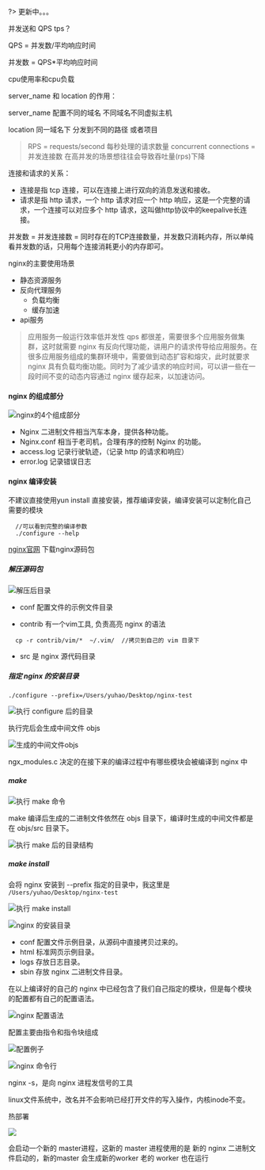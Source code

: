 ?> 更新中。。。

并发送和 QPS tps？

QPS = 并发数/平均响应时间

并发数 = QPS*平均响应时间

cpu使用率和cpu负载

server_name 和 location 的作用：

server_name 配置不同的域名    不同域名不同虚拟主机

location    同一域名下   分发到不同的路径   或者项目 

> RPS = requests/second 每秒处理的请求数量
> concurrent connections = 并发连接数
> 在高并发的场景想往往会导致吞吐量(rps)下降

连接和请求的关系：

+ 连接是指 tcp 连接，可以在连接上进行双向的消息发送和接收。
+ 请求是指 http 请求，一个 http 请求对应一个 http 响应，这是一个完整的请求，一个连接可以对应多个 http 请求，这叫做http协议中的keepalive长连接。

并发数 = 并发连接数 = 同时存在的TCP连接数量，并发数只消耗内存，所以单纯看并发数的话，只用每个连接消耗更小的内存即可。


nginx的主要使用场景

+ 静态资源服务
+ 反向代理服务
	+ 负载均衡
	+ 缓存加速	 
+ api服务 

> 应用服务一般运行效率低并发性 qps 都很差，需要很多个应用服务做集群，这时就需要 nginx 有反向代理功能，讲用户的请求传导给应用服务。在很多应用服务组成的集群环境中，需要做到动态扩容和熔灾，此时就要求 nginx 具有负载均衡功能。同时为了减少请求的响应时间，可以讲一些在一段时间不变的动态内容通过 nginx 缓存起来，以加速访问。



#### nginx 的组成部分

![nginx的4个组成部分](http://ww3.sinaimg.cn/large/006tNc79gy1g40115hawrj30vw0fwdic.jpg)

+ Nginx 二进制文件相当汽车本身，提供各种功能。
+ Nginx.conf 相当于老司机，合理有序的控制 Nginx 的功能。
+ access.log 记录行驶轨迹，（记录 http 的请求和响应）
+ error.log  记录错误日志

#### nginx 编译安装

不建议直接使用yun install 直接安装，推荐编译安装，编译安装可以定制化自己需要的模块

```shell
  //可以看到完整的编译参数
  ./configure --help 
```
[nginx官网](https://nginx.org/) 下载nginx源码包

##### 解压源码包

![解压后目录](http://ww4.sinaimg.cn/large/006tNc79gy1g40j09k0ayj30ue0eoaaq.jpg)

+ conf 配置文件的示例文件目录

+ contrib 有一个vim工具, 负责高亮 nginx 的语法 

```shell
  cp -r contrib/vim/*  ~/.vim/  //拷贝到自己的 vim 目录下
```

+ src 是 nginx 源代码目录

##### 指定 nginx 的安装目录

```shell
./configure --prefix=/Users/yuhao/Desktop/nginx-test
```

![执行 configure 后的目录](http://ww2.sinaimg.cn/large/006tNc79gy1g40jpto3w5j30r206aq31.jpg)

执行完后会生成中间文件 objs

![生成的中间文件objs](http://ww4.sinaimg.cn/large/006tNc79gy1g40jladz4ej30ya0dojs7.jpg)


ngx_modules.c 决定的在接下来的编译过程中有哪些模块会被编译到 nginx 中

##### make

![执行 make 命令](http://ww4.sinaimg.cn/large/006tNc79gy1g40jr7qoi7j30yk08i0t4.jpg)

make 编译后生成的二进制文件依然在 objs 目录下，编译时生成的中间文件都是在 objs/src 目录下。

![执行 make 后的目录结构](http://ww3.sinaimg.cn/large/006tNc79gy1g40nq9iaalj30wi0d0js4.jpg)

##### make install

会将 nginx 安装到 --prefix 指定的目录中，我这里是
`/Users/yuhao/Desktop/nginx-test` 

![执行 make install ](http://ww4.sinaimg.cn/large/006tNc79gy1g40nxkflwdj30y80aitaf.jpg)

![nginx 的安装目录](http://ww1.sinaimg.cn/large/006tNc79gy1g40o0buwr1j316s0o8wh1.jpg)

+ conf 配置文件示例目录，从源码中直接拷贝过来的。
+ html 标准网页示例目录。
+ logs 存放日志目录。
+ sbin 存放 nginx 二进制文件目录。

在以上编译好的自己的 nginx 中已经包含了我们自己指定的模块，但是每个模块的配置都有自己的配置语法。

![nginx 配置语法](http://ww3.sinaimg.cn/large/006tNc79gy1g41lnykx9tj31dx0u0ndf.jpg)

配置主要由指令和指令块组成

![配置例子](http://ww2.sinaimg.cn/large/006tNc79gy1g41lrjj8j8j31l50u049i.jpg)

![nginx 命令行](http://ww1.sinaimg.cn/large/006tNc79gy1g41lyh162zj30wq0kaad2.jpg)


nginx -s，是向 nginx 进程发信号的工具

linux文件系统中，改名并不会影响已经打开文件的写入操作，内核inode不变。



热部署

![](http://ww4.sinaimg.cn/large/006tNc79gy1g41m332rd3j313e0j0tem.jpg)

会启动一个新的 master进程，这新的 master 进程使用的是 新的 nginx 二进制文件启动的，新的master 会生成新的worker 老的 worker 也在运行

